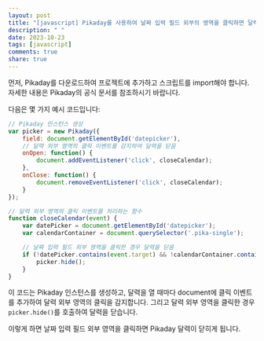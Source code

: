 ```yaml
---
layout: post
title: "[javascript] Pikaday를 사용하여 날짜 입력 필드 외부의 영역을 클릭하면 달력이 닫히게 할 수 있나요?"
description: " "
date: 2023-10-23
tags: [javascript]
comments: true
share: true
---
```


먼저, Pikaday를 다운로드하여 프로젝트에 추가하고 스크립트를 import해야 합니다. 자세한 내용은 Pikaday의 공식 문서를 참조하시기 바랍니다.

다음은 몇 가지 예시 코드입니다:

```javascript
// Pikaday 인스턴스 생성
var picker = new Pikaday({
    field: document.getElementById('datepicker'),
    // 달력 외부 영역의 클릭 이벤트를 감지하여 달력을 닫음
    onOpen: function() {
        document.addEventListener('click', closeCalendar);
    },
    onClose: function() {
        document.removeEventListener('click', closeCalendar);
    }
});

// 달력 외부 영역의 클릭 이벤트를 처리하는 함수
function closeCalendar(event) {
    var datePicker = document.getElementById('datepicker');
    var calendarContainer = document.querySelector('.pika-single');

    // 날짜 입력 필드 외부 영역을 클릭한 경우 달력을 닫음
    if (!datePicker.contains(event.target) && !calendarContainer.contains(event.target)) {
        picker.hide();
    }
}
```

이 코드는 Pikaday 인스턴스를 생성하고, 달력을 열 때마다 document에 클릭 이벤트를 추가하여 달력 외부 영역의 클릭을 감지합니다. 그리고 달력 외부 영역을 클릭한 경우 `picker.hide()`를 호출하여 달력을 닫습니다.

이렇게 하면 날짜 입력 필드 외부 영역을 클릭하면 Pikaday 달력이 닫히게 됩니다.